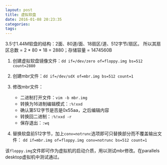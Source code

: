 ```yaml
---
layout: post
title: 虚拟软盘
date: 2016-01-08 20:23:35
categories:
tags:
---
```




3.5寸1.44M软盘的结构：2面、80道/面、18扇区/道、512字节/扇区。
所以其扇区总数 = 2 * 80 * 18 = 2880；存储容量 = 1474560B

1. 创建虚拟软盘镜像文件：`dd if=/dev/zero of=floppy.img bs=512 count=2880`
2. 创建mbr文件：`dd if=/dev/sdX of=mbr.img bs=512 count=1`
3. 修改mbr文件：
    * 二进制打开文件：`vim -b mbr.img`
    * 转换为16进制编辑模式：`:%!xxd`
    * 确认第512字节是否是0x55aa，之后编辑内容
    * 转换回二进制：`:%!xxd -r`
    * 保存退出：`:wq`

4. 替换软盘前512字节，加上`conv=notrunc`选项即可只替换部分而不覆盖输出文件：
    `dd if=mbr.img of=floppy.img conv=notrunc bs=512 count=1` 

该`floppy.img`文件即可作为虚拟机的启动介质，用以测试mbr修改。在parallels desktop虚拟机中测试通过。


